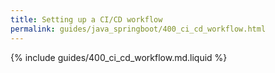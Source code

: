 ```yaml
---
title: Setting up a CI/CD workflow
permalink: guides/java_springboot/400_ci_cd_workflow.html
---
```


{% include guides/400_ci_cd_workflow.md.liquid %}
